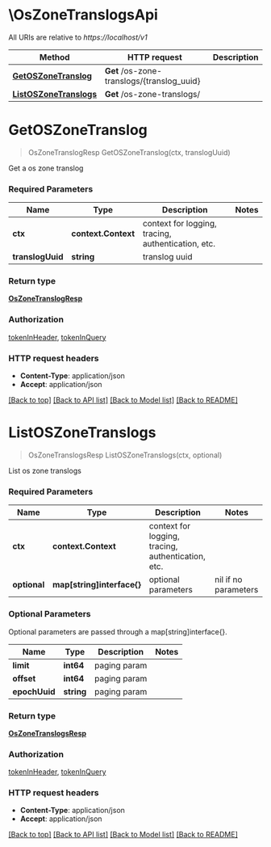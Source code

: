 # \OsZoneTranslogsApi

All URIs are relative to *https://localhost/v1*

Method | HTTP request | Description
------------- | ------------- | -------------
[**GetOSZoneTranslog**](OsZoneTranslogsApi.md#GetOSZoneTranslog) | **Get** /os-zone-translogs/{translog_uuid} | 
[**ListOSZoneTranslogs**](OsZoneTranslogsApi.md#ListOSZoneTranslogs) | **Get** /os-zone-translogs/ | 


# **GetOSZoneTranslog**
> OsZoneTranslogResp GetOSZoneTranslog(ctx, translogUuid)


Get a os zone translog

### Required Parameters

Name | Type | Description  | Notes
------------- | ------------- | ------------- | -------------
 **ctx** | **context.Context** | context for logging, tracing, authentication, etc.
  **translogUuid** | **string**| translog uuid | 

### Return type

[**OsZoneTranslogResp**](OSZoneTranslogResp.md)

### Authorization

[tokenInHeader](../README.md#tokenInHeader), [tokenInQuery](../README.md#tokenInQuery)

### HTTP request headers

 - **Content-Type**: application/json
 - **Accept**: application/json

[[Back to top]](#) [[Back to API list]](../README.md#documentation-for-api-endpoints) [[Back to Model list]](../README.md#documentation-for-models) [[Back to README]](../README.md)

# **ListOSZoneTranslogs**
> OsZoneTranslogsResp ListOSZoneTranslogs(ctx, optional)


List os zone translogs

### Required Parameters

Name | Type | Description  | Notes
------------- | ------------- | ------------- | -------------
 **ctx** | **context.Context** | context for logging, tracing, authentication, etc.
 **optional** | **map[string]interface{}** | optional parameters | nil if no parameters

### Optional Parameters
Optional parameters are passed through a map[string]interface{}.

Name | Type | Description  | Notes
------------- | ------------- | ------------- | -------------
 **limit** | **int64**| paging param | 
 **offset** | **int64**| paging param | 
 **epochUuid** | **string**| paging param | 

### Return type

[**OsZoneTranslogsResp**](OSZoneTranslogsResp.md)

### Authorization

[tokenInHeader](../README.md#tokenInHeader), [tokenInQuery](../README.md#tokenInQuery)

### HTTP request headers

 - **Content-Type**: application/json
 - **Accept**: application/json

[[Back to top]](#) [[Back to API list]](../README.md#documentation-for-api-endpoints) [[Back to Model list]](../README.md#documentation-for-models) [[Back to README]](../README.md)

